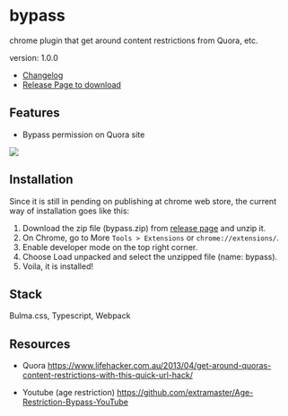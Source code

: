 # bypass

chrome plugin that get around content restrictions from Quora, etc.

version: 1.0.0

- [Changelog](./CHANGELOG.md)
- [Release Page to download](https://github.com/superoo7/bypass/releases)

## Features

- Bypass permission on Quora site

![](https://user-images.githubusercontent.com/15358452/47805389-2d405080-dd72-11e8-81ff-47d0b47b8be9.gif)

## Installation

Since it is still in pending on publishing at chrome web store, the current way of installation goes like this:

1. Download the zip file (bypass.zip) from [release page](https://github.com/superoo7/bypass/releases) and unzip it.
2. On Chrome, go to More `Tools > Extensions` or `chrome://extensions/`.
3. Enable developer mode on the top right corner.
4. Choose Load unpacked and select the unzipped file (name: bypass).
5. Voila, it is installed!

## Stack

Bulma.css, Typescript, Webpack

## Resources

- Quora
  https://www.lifehacker.com.au/2013/04/get-around-quoras-content-restrictions-with-this-quick-url-hack/

- Youtube (age restriction)
  https://github.com/extramaster/Age-Restriction-Bypass-YouTube
